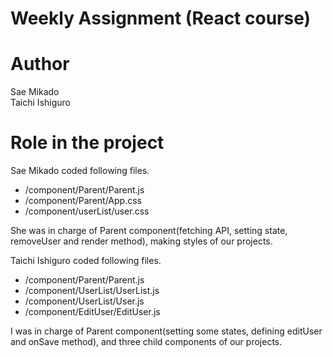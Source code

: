 # Weekly Assignment (React course)

# Author
Sae Mikado<br>
Taichi Ishiguro

# Role in the project
Sae Mikado coded following files.

* /component/Parent/Parent.js
* /component/Parent/App.css
* /component/userList/user.css

She was in charge of Parent component(fetching API, setting state, removeUser and render method), making styles of our projects.<br>

Taichi Ishiguro coded following files.

* /component/Parent/Parent.js
* /component/UserList/UserList.js
* /component/UserList/User.js
* /component/EditUser/EditUser.js

I was in charge of Parent component(setting some states, defining editUser and onSave method), and three child components of our projects.